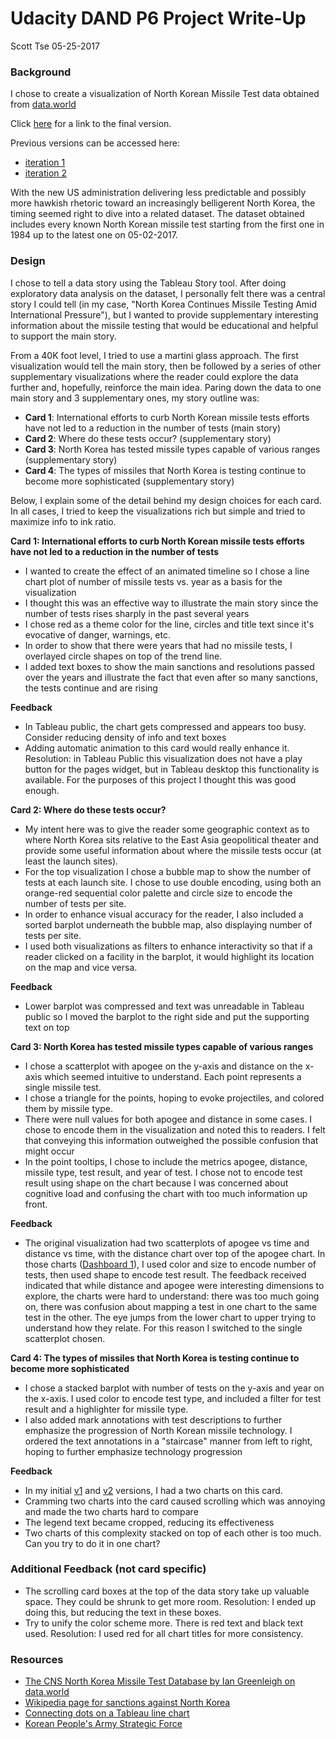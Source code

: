# Udacity DAND P6 Project Write-Up

Scott Tse
05-25-2017

### Background

I chose to create a visualization of North Korean Missile Test data obtained from [data.world](https://data.world/)

Click [here](https://public.tableau.com/profile/scott.tse#!/vizhome/UdacityDANDP6Projectv2/Story1) for a link to the final version.

Previous versions can be accessed here:
* [iteration 1](https://public.tableau.com/profile/scott.tse#!/vizhome/UdacityDANDP6Projectv2/Story1)
* [iteration 2](https://public.tableau.com/profile/scott.tse#!/vizhome/UdacityDANDP6Projectv1/Story1)

With the new US administration delivering less predictable and possibly more hawkish rhetoric toward an increasingly belligerent North Korea, the timing seemed right to dive into a related dataset. The dataset obtained includes every known North Korean missile test starting from the first one in 1984 up to the latest one on 05-02-2017.

### Design
I chose to tell a data story using the Tableau Story tool. After doing exploratory data analysis on the dataset, I personally felt there was a central story I could tell (in my case, "North Korea Continues Missile Testing Amid International Pressure"), but I wanted to provide supplementary interesting information about the missile testing that would be educational and helpful to support the main story. 

From a 40K foot level, I tried to use a martini glass approach. The first visualization would tell the main story, then be followed by a series of other supplementary visualizations where the reader could explore the data further and, hopefully, reinforce the main idea. Paring down the data to one main story and 3 supplementary ones, my story outline was:

- **Card 1**: International efforts to curb North Korean missile tests efforts have not led to a reduction in the number of tests (main story)
- **Card 2**: Where do these tests occur? (supplementary story)
- **Card 3**: North Korea has tested missile types capable of various ranges (supplementary story)
- **Card 4**: The types of missiles that North Korea is testing continue to become more sophisticated (supplementary story)

Below, I explain some of the detail behind my design choices for each card. In all cases, I tried to keep the visualizations rich but simple and tried to maximize info to ink ratio.

**Card 1: International efforts to curb North Korean missile tests efforts have not led to a reduction in the number of tests** 
* I wanted to create the effect of an animated timeline so I chose a line chart plot of number of missile tests vs. year as a basis for the visualization  
* I thought this was an effective way to illustrate the main story since the number of tests rises sharply in the past several years 
* I chose red as a theme color for the line, circles and title text since it's evocative of danger, warnings, etc.
* In order to show that there were years that had no missile tests, I overlayed circle shapes on top of the trend line.
* I added text boxes to show the main sanctions and resolutions passed over the years and illustrate the fact that even after so many sanctions, the tests continue and are rising

**Feedback**
* In Tableau public, the chart gets compressed and appears too busy. Consider reducing density of info and text boxes
* Adding automatic animation to this card would really enhance it. Resolution: in Tableau Public this visualization does not have a play button for the pages widget, but in Tableau desktop this functionality is available. For the purposes of this project I thought this was good enough.



**Card 2: Where do these tests occur?**
* My intent here was to give the reader some geographic context as to where North Korea sits relative to the East Asia geopolitical theater and provide some useful information about where the missile tests occur (at least the launch sites).
* For the top visualization I chose a bubble map to show the number of tests at each launch site. I chose to use double encoding, using both an orange-red sequential color palette and circle size to encode the number of tests per site. 
* In order to enhance visual accuracy for the reader, I also included a sorted barplot underneath the bubble map, also displaying number of tests per site. 
* I used both visualizations as filters to enhance interactivity so that if a reader clicked on a facility in the barplot, it would highlight its location on the map and vice versa.

**Feedback**
* Lower barplot was compressed and text was unreadable in Tableau public so I moved the barplot to the right side and put the supporting text on top




**Card 3: North Korea has tested missile types capable of various ranges**
* I chose a scatterplot with apogee on the y-axis and distance on the x-axis which seemed intuitive to understand. Each point represents a single missile test.
* I chose a triangle for the points, hoping to evoke projectiles, and colored them by missile type.
* There were null values for both apogee and distance in some cases. I chose to encode them in the visualization and noted this to readers. I felt that conveying this information outweighed the possible confusion that might occur
* In the point tooltips, I chose to include the metrics apogee, distance, missile type, test result, and year of test. I chose not to encode test result using shape on the chart because I was concerned about cognitive load and confusing the chart with too much information up front.

**Feedback**
* The original visualization had two scatterplots of apogee vs time and distance vs time, with the distance chart over top of the apogee chart. In those charts ([Dashboard 1](https://public.tableau.com/profile/scott.tse#!/vizhome/UdacityDANDP6Projectv1/Dashboard1)), I used color and size to encode number of tests, then used shape to encode test result. The feedback received indicated that while distance and apogee were interesting dimensions to explore, the charts were hard to understand: there was too much going on, there was confusion about mapping a test in one chart to the same test in the other. The eye jumps from the lower chart to upper trying to understand how they relate. For this reason I switched to the single scatterplot chosen.



**Card 4: The types of missiles that North Korea is testing continue to become more sophisticated**
* I chose a stacked barplot with number of tests on the y-axis and year on the x-axis. I used color to encode test type, and included a filter for test result and a highlighter for missile type. 
* I also added mark annotations with test descriptions to further emphasize the progression of North Korean missile technology. I ordered the text annotations in a "staircase" manner from left to right, hoping to further emphasize technology progression 


**Feedback**
* In my initial [v1](https://public.tableau.com/profile/scott.tse#!/vizhome/UdacityDANDP6Projectv1/Story1) and [v2](https://public.tableau.com/profile/scott.tse#!/vizhome/UdacityDANDP6Projectv2/Story1) versions, I had a two charts on this card. 
* Cramming two charts into the card caused scrolling which was annoying and made the two charts hard to compare 
* The legend text became cropped, reducing its effectiveness
* Two charts of this complexity stacked on top of each other is too much. Can you try to do it in one chart?




### Additional Feedback (not card specific)
* The scrolling card boxes at the top of the data story take up valuable space. They could be shrunk to get more room. Resolution: I ended up doing this, but reducing the text in these boxes.
* Try to unify the color scheme more. There is red text and black text used. Resolution: I used red for all chart titles for more consistency. 


### Resources
* [The CNS North Korea Missile Test Database by Ian Greenleigh on data.world](https://data.world/ian/the-cns-north-korea-missile-test-database)
* [Wikipedia page for sanctions against North Korea](https://en.wikipedia.org/wiki/Sanctions_against_North_Korea) 
* [Connecting dots on a Tableau line chart](https://community.tableau.com/thread/145202)
* [Korean People's Army Strategic Force](https://en.wikipedia.org/wiki/Korean_People%27s_Army_Strategic_Force)

